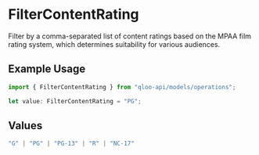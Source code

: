 # FilterContentRating

Filter by a comma-separated list of content ratings based on the MPAA film rating system, which determines suitability for various audiences.

## Example Usage

```typescript
import { FilterContentRating } from "qloo-api/models/operations";

let value: FilterContentRating = "PG";
```

## Values

```typescript
"G" | "PG" | "PG-13" | "R" | "NC-17"
```